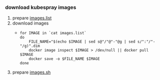 ### download kubespray images
1. prepare [images.list](images.list.md)
2. download images
    * ```shell
      for IMAGE in `cat images.list`
      do
          FILE_NAME="$(echo $IMAGE | sed s@"/"@"-"@g | sed s/":"/"-"/g)".dim
          docker image inspect $IMAGE > /dev/null || docker pull $IMAGE
          docker save -o $FILE_NAME $IMAGE
      done
      ```
3. prepare [images.sh](images.sh.md)